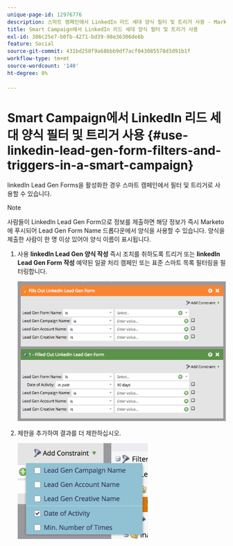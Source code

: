 ```yaml
---
unique-page-id: 12976776
description: 스마트 캠페인에서 LinkedIn 리드 세대 양식 필터 및 트리거 사용 - Marketo 문서 - 제품 설명서
title: Smart Campaign에서 LinkedIn 리드 세대 양식 필터 및 트리거 사용
exl-id: 386c25e7-b0fb-4271-bd39-98e36306de6b
feature: Social
source-git-commit: 431bd258f9a68bbb9df7acf043085578d3d91b1f
workflow-type: tm+mt
source-wordcount: '140'
ht-degree: 0%

---
```


# Smart Campaign에서 LinkedIn 리드 세대 양식 필터 및 트리거 사용 {#use-linkedin-lead-gen-form-filters-and-triggers-in-a-smart-campaign}

linkedIn Lead Gen Forms을 활성화한 경우 스마트 캠페인에서 필터 및 트리거로 사용할 수 있습니다.

>[!NOTE]
>
>사람들이 LinkedIn Lead Gen Form으로 정보를 제출하면 해당 정보가 즉시 Marketo에 푸시되어 Lead Gen Form Name 드롭다운에서 양식을 사용할 수 있습니다. 양식을 제출한 사람이 한 명 이상 있어야 양식 이름이 표시됩니다.

1. 사용 **linkedIn Lead Gen 양식 작성** 즉시 조치를 취하도록 트리거 또는 **linkedIn Lead Gen Form 작성** 예약된 일괄 처리 캠페인 또는 표준 스마트 목록 필터링을 필터링합니다.

   ![](assets/screen-shot-2017-03-29-at-2.38.03-pm.png)

1. 제한을 추가하여 결과를 더 제한하십시오.

   ![](assets/lead-gen-constraints.png)
